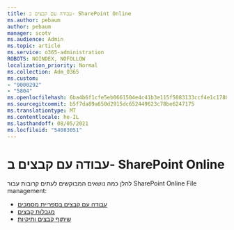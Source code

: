 ```yaml
---
title: עבודה עם קבצים ב- SharePoint Online
ms.author: pebaum
author: pebaum
manager: scotv
ms.audience: Admin
ms.topic: article
ms.service: o365-administration
ROBOTS: NOINDEX, NOFOLLOW
localization_priority: Normal
ms.collection: Adm_O365
ms.custom:
- "9000292"
- "5804"
ms.openlocfilehash: 6ba4b6f1cfe5eb0661504e4c41b3e115f5083133ccf4e1c1780f0e6d8bad0462
ms.sourcegitcommit: b5f7da89a650d2915dc652449623c78be6247175
ms.translationtype: MT
ms.contentlocale: he-IL
ms.lasthandoff: 08/05/2021
ms.locfileid: "54083051"
---
```

# <a name="working-with-files-in-sharepoint-online"></a>עבודה עם קבצים ב- SharePoint Online

להלן כמה נושאים המבוקשים לעתים קרובות עבור SharePoint Online File management:

- [עבודה עם קבצים בספריית מסמכים](https://support.microsoft.com/office/a9d89171-1673-4892-9dd2-1ca52037dea2)
- [מגבלות קבצים](https://support.office.com/article/invalid-file-names-and-file-types-in-onedrive-and-sharepoint-64883a5d-228e-48f5-b3d2-eb39e07630fa)
- [שיתוף קבצים ותיקיות](https://support.office.com/article/share-sharepoint-files-or-folders-1fe37332-0f9a-4719-970e-d2578da4941c)
